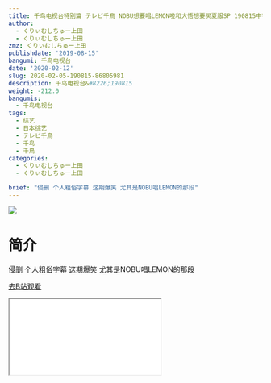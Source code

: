 ```yaml
---
title: 千鸟电视台特别篇 テレビ千鳥 NOBU想要唱LEMON啦和大悟想要买夏服SP 190815中字
author:
  - くりぃむしちゅー上田
  - くりぃむしちゅー上田
zmz: くりぃむしちゅー上田
publishdate: '2019-08-15'
bangumi: 千鸟电视台
date: '2020-02-12'
slug: 2020-02-05-190815-86805981
description: 千鸟电视台&#8226;190815
weight: -212.0
bangumis:
  - 千鸟电视台
tags:
  - 综艺
  - 日本综艺
  - テレビ千鳥
  - 千鸟
  - 千鳥
categories:
  - くりぃむしちゅー上田
  - くりぃむしちゅー上田

brief: "侵删 个人粗俗字幕 这期爆笑 尤其是NOBU唱LEMON的那段"
---
```

![](https://raw.githubusercontent.com/tcgriffith/owaraisite/master/static/tmpimg/428ce75eef7a638799b11e7b6c85f03ec6f18622.jpg.480.jpg)
# 简介  
侵删 个人粗俗字幕
这期爆笑 尤其是NOBU唱LEMON的那段  

[去B站观看](https://www.bilibili.com/video/av86805981/)
<div class ="resp-container"><iframe class="testiframe" src="//player.bilibili.com/player.html?aid=86805981"", scrolling="no", allowfullscreen="true" > </iframe></div> 
